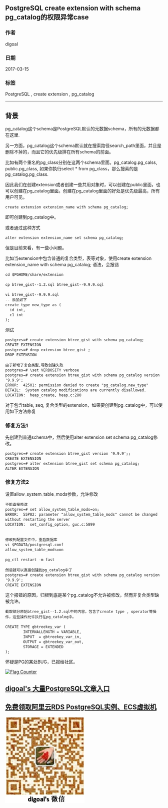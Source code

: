 ## PostgreSQL create extension with schema pg_catalog的权限异常case   
             
### 作者             
digoal              
                
### 日期              
2017-03-15                                        
              
### 标签                                                                                                                              
PostgreSQL , create extension  , pg_catalog   
            
----              
            
## 背景      
pg_catalog这个schema是PostgreSQL默认的元数据schema，所有的元数据都在这里.  
  
另一方面，pg_catalog这个schema默认就在搜索路径search_path里面，并且是删除不掉的，而且它的优先级排在所有schema的前面。  
  
比如有两个重名的pg_class分别在这两个schema里面。pg_catalog.pg_calss, public.pg_class, 如果你执行select * from pg_class，那么搜索的是pg_catalog.pg_class.  
  
因此我们在创建extension或者创建一些共用对象时，可以创建在public里面，也可以创建在pg_catalog里面。创建在pg_catalog里面的好处是优先级最高，所有用户可见。  
  
```  
create extension extension_name with schema pg_catalog;   
```  
  
即可创建到pg_catalog中。  
  
或者通过这种方式  
  
```  
alter extension extension_name set schema pg_catalog;  
```  
  
但是目前来看，有一些小问题。  
  
比如当extension中包含普通的复合类型，表等对象，使用create extension extension_name with schema pg_catalog; 语法，会报错  
  
```  
cd $PGHOME/share/extension  
  
cp btree_gist--1.2.sql btree_gist--9.9.9.sql  
  
vi btree_gist--9.9.9.sql  
-- 添加如下  
create type new_type as (  
  id int,  
  c1 int  
);  
```  
  
测试  
  
```  
postgres=# create extension btree_gist with schema pg_catalog;  
CREATE EXTENSION  
postgres=# drop extension btree_gist ;  
DROP EXTENSION  
  
由于新增了复合类型,导致创建失败  
postgres=# \set VERBOSITY verbose  
postgres=# create extension btree_gist with schema pg_catalog version '9.9.9';  
ERROR:  42501: permission denied to create "pg_catalog.new_type"  
DETAIL:  System catalog modifications are currently disallowed.  
LOCATION:  heap_create, heap.c:280  
```  
  
对于包含table, seq, 复合类型的extension，如果要创建到pg_catalog中，可以使用如下方法修复  
  
### 修复方法1  
先创建到普通schema中，然后使用alter extension set schema pg_catalog修改。  
  
  
```  
postgres=# create extension btree_gist version '9.9.9';;  
CREATE EXTENSION  
postgres=# alter extension btree_gist set schema pg_catalog;  
ALTER EXTENSION  
```  
  
### 修复方法2  
设置allow_system_table_mods参数，允许修改  
  
```  
不能直接修改  
postgres=# set allow_system_table_mods=on;    
ERROR:  55P02: parameter "allow_system_table_mods" cannot be changed without restarting the server  
LOCATION:  set_config_option, guc.c:5899  
  
  
修改到配置文件中，重启数据库  
vi $PGDATA/postgresql.conf  
allow_system_table_mods=on  
  
pg_ctl restart -m fast  
  
然后就可以直接创建到pg_catalog中了  
postgres=# create extension btree_gist with schema pg_catalog version '9.9.9';  
CREATE EXTENSION  
```  
  
这个报错的原因，归根到底是某个pg_catalog不允许被修改，然而非复合类型缺被允许。  
  
```  
截取部分原始btree_gist--1.2.sql中的内容，包含了create type , operator等操作，这些操作允许执行在pg_catalog中。  
  
CREATE TYPE gbtreekey_var (  
        INTERNALLENGTH = VARIABLE,  
        INPUT  = gbtreekey_var_in,  
        OUTPUT = gbtreekey_var_out,  
        STORAGE = EXTENDED  
);  
```  
  
怀疑是PG的某处BUG，已报给社区。  
  

  
<a rel="nofollow" href="http://info.flagcounter.com/h9V1"  ><img src="http://s03.flagcounter.com/count/h9V1/bg_FFFFFF/txt_000000/border_CCCCCC/columns_2/maxflags_12/viewers_0/labels_0/pageviews_0/flags_0/"  alt="Flag Counter"  border="0"  ></a>  
  
  
  
  
  
  
## [digoal's 大量PostgreSQL文章入口](https://github.com/digoal/blog/blob/master/README.md "22709685feb7cab07d30f30387f0a9ae")
  
  
## [免费领取阿里云RDS PostgreSQL实例、ECS虚拟机](https://free.aliyun.com/ "57258f76c37864c6e6d23383d05714ea")
  
  
![digoal's weixin](../pic/digoal_weixin.jpg "f7ad92eeba24523fd47a6e1a0e691b59")
  
